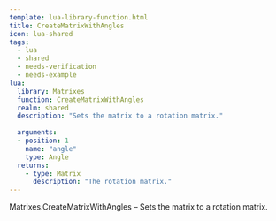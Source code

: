 ```yaml
---
template: lua-library-function.html
title: CreateMatrixWithAngles
icon: lua-shared
tags:
  - lua
  - shared
  - needs-verification
  - needs-example
lua:
  library: Matrixes
  function: CreateMatrixWithAngles
  realm: shared
  description: "Sets the matrix to a rotation matrix."
  
  arguments:
  - position: 1
    name: "angle"
    type: Angle
  returns:
    - type: Matrix
      description: "The rotation matrix."
---
```


<div class="lua__search__keywords">
Matrixes.CreateMatrixWithAngles &#x2013; Sets the matrix to a rotation matrix.
</div>
